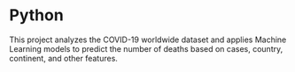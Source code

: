 # Python
This project analyzes the COVID-19 worldwide dataset and applies Machine Learning models to predict the number of deaths based on cases, country, continent, and other features.
